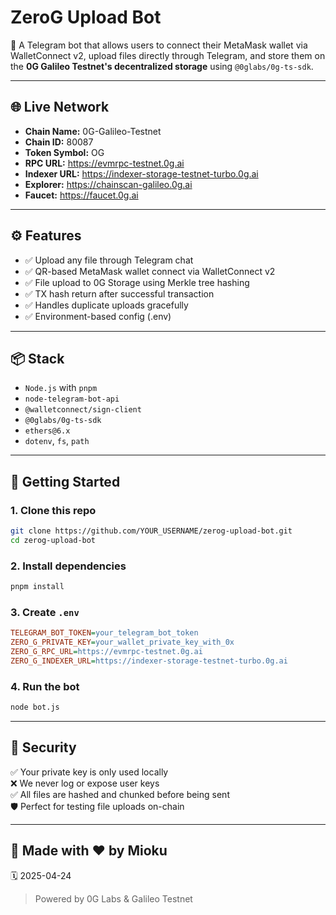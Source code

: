 # ZeroG Upload Bot

🚀 A Telegram bot that allows users to connect their MetaMask wallet via WalletConnect v2, upload files directly through Telegram, and store them on the **0G Galileo Testnet's decentralized storage** using `@0glabs/0g-ts-sdk`.

---

## 🌐 Live Network

- **Chain Name:** 0G-Galileo-Testnet  
- **Chain ID:** 80087  
- **Token Symbol:** OG  
- **RPC URL:** https://evmrpc-testnet.0g.ai  
- **Indexer URL:** https://indexer-storage-testnet-turbo.0g.ai  
- **Explorer:** https://chainscan-galileo.0g.ai  
- **Faucet:** https://faucet.0g.ai  

---

## ⚙️ Features

- ✅ Upload any file through Telegram chat
- ✅ QR-based MetaMask wallet connect via WalletConnect v2
- ✅ File upload to 0G Storage using Merkle tree hashing
- ✅ TX hash return after successful transaction
- ✅ Handles duplicate uploads gracefully
- ✅ Environment-based config (.env)

---

## 📦 Stack

- `Node.js` with `pnpm`
- `node-telegram-bot-api`
- `@walletconnect/sign-client`
- `@0glabs/0g-ts-sdk`
- `ethers@6.x`
- `dotenv`, `fs`, `path`

---

## 🚀 Getting Started

### 1. Clone this repo

```bash
git clone https://github.com/YOUR_USERNAME/zerog-upload-bot.git
cd zerog-upload-bot
```

### 2. Install dependencies

```bash
pnpm install
```

### 3. Create `.env`

```ini
TELEGRAM_BOT_TOKEN=your_telegram_bot_token
ZERO_G_PRIVATE_KEY=your_wallet_private_key_with_0x
ZERO_G_RPC_URL=https://evmrpc-testnet.0g.ai
ZERO_G_INDEXER_URL=https://indexer-storage-testnet-turbo.0g.ai
```

### 4. Run the bot

```bash
node bot.js
```

---

## 🔐 Security

✅ Your private key is only used locally  
❌ We never log or expose user keys  
✅ All files are hashed and chunked before being sent  
🛡️ Perfect for testing file uploads on-chain

---

## 🐾 Made with ❤️ by Mioku  
🗓 2025-04-24

> Powered by 0G Labs & Galileo Testnet

